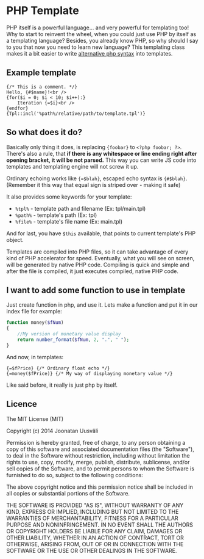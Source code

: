 # PHP Template #
PHP itself is a powerful language... and very powerful for templating too! Why to start to reinvent the wheel, when you could just use PHP by itself as a templating language? Besides, you already know PHP, so why should I say to you that now you need to learn new language?
This templating class makes it a bit easier to write [alternative php syntax](http://php.net/manual/en/control-structures.alternative-syntax.php) into templates.

## Example template ##
```
{/* This is a comment. */}
Hello, {#$name}!<br />
{for($i = 0; $i < 10; $i++):}
	Iteration {=$i}<br />
{endfor}
{Tpl::incl('%path%/relative/path/to/template.tpl')}
```

## So what does it do? ##
Basically only thing it does, is replacing `{foobar}` to `<?php foobar; ?>`. There's also a rule, that **if there is any whitespace or line ending right after opening bracket, it will be not parsed.** This way you can write JS code into templates and templating engine will not screw it up.

Ordinary echoing works like `{=$blah}`, escaped echo syntax is `{#$blah}`. (Remember it this way that equal sign is striped over - making it safe)

It also provides some keywords for your template:

* `%tpl%` - template path and filename (Ex: tpl/main.tpl)
* `%path%` - template's path (Ex: tpl)
* `%file%` - template's file name (Ex: main.tpl)

And for last, you have `$this` available, that points to current template's PHP object.

Templates are compiled into PHP files, so it can take advantage of every kind of PHP accelerator for speed.
Eventually, what you will see on screen, will be generated by native PHP code. Compiling is quick and simple and after the file is compiled, it just executes compiled, native PHP code.

## I want to add some function to use in template ##
Just create function in php, and use it. Lets make a function and put it in our index file for example:
```php
function money($fNum)
{
	//My version of monetary value display
	return number_format($fNum, 2, ".", " ");
}
```
And now, in templates:
```
{=$fPrice} {/* Ordinary float echo */}
{=money($fPrice)} {/* My way of displaying monetary value */}
```
Like said before, it really is just php by itself.

## Licence ##
The MIT License (MIT)

Copyright (c) 2014 Joonatan Uusväli

Permission is hereby granted, free of charge, to any person obtaining a copy of
this software and associated documentation files (the "Software"), to deal in
the Software without restriction, including without limitation the rights to
use, copy, modify, merge, publish, distribute, sublicense, and/or sell copies of
the Software, and to permit persons to whom the Software is furnished to do so,
subject to the following conditions:

The above copyright notice and this permission notice shall be included in all
copies or substantial portions of the Software.

THE SOFTWARE IS PROVIDED "AS IS", WITHOUT WARRANTY OF ANY KIND, EXPRESS OR
IMPLIED, INCLUDING BUT NOT LIMITED TO THE WARRANTIES OF MERCHANTABILITY, FITNESS
FOR A PARTICULAR PURPOSE AND NONINFRINGEMENT. IN NO EVENT SHALL THE AUTHORS OR
COPYRIGHT HOLDERS BE LIABLE FOR ANY CLAIM, DAMAGES OR OTHER LIABILITY, WHETHER
IN AN ACTION OF CONTRACT, TORT OR OTHERWISE, ARISING FROM, OUT OF OR IN
CONNECTION WITH THE SOFTWARE OR THE USE OR OTHER DEALINGS IN THE SOFTWARE.
